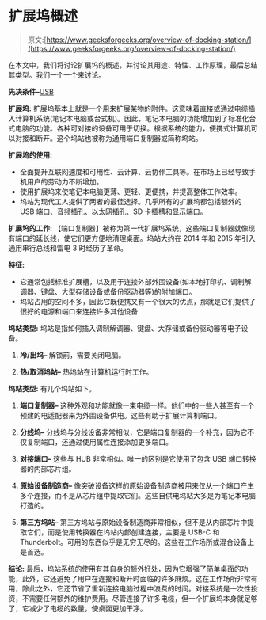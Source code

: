 # 扩展坞概述

> 原文:[https://www.geeksforgeeks.org/overview-of-docking-station/](https://www.geeksforgeeks.org/overview-of-docking-station/)

在本文中，我们将讨论扩展坞的概述，并讨论其用途、特性、工作原理，最后总结其类型。我们一个一个来讨论。

**先决条件–**[USB](https://www.geeksforgeeks.org/universal-serial-bus-usb-in-computer-network/)

**扩展坞:**
扩展坞基本上就是一个用来扩展某物的附件。这意味着直接或通过电缆插入计算机系统(笔记本电脑或台式机)。因此，笔记本电脑的功能增加到了标准化台式电脑的功能。各种可对接的设备可用于切换。根据系统的能力，便携式计算机可以对接和断开。这个坞站也被称为通用端口复制器或简称坞站。

**扩展坞的使用:**

*   全面提升互联网速度和可用性、云计算、云协作工具等。在市场上已经导致手机用户的劳动力不断增加。
*   使用扩展坞来使笔记本电脑更薄、更轻、更便携，并提高整体工作效率。
*   坞站为现代工人提供了两者的最佳选择。几乎所有的扩展坞都包括额外的 USB 端口、音频插孔、以太网插孔、SD 卡插槽和显示端口。

**扩展坞的工作:**
【端口复制器】被称为第一代扩展坞系统，这些端口复制器就像现有端口的延长线，使它们更方便地清理桌面。坞站大约在 2014 年和 2015 年引入通用串行总线和雷电 3 时经历了革命。

**特征:**

*   它通常包括标准扩展槽，以及用于连接外部外围设备(如本地打印机、调制解调器、键盘、大型存储设备或备份驱动器等)的附加端口。
*   坞站占用的空间不多，因此它既便携又有一个很大的优点，那就是它们提供了很好的电源和端口来连接许多其他设备

**坞站类型:**
坞站是指如何插入调制解调器、键盘、大存储或备份驱动器等电子设备。

1.  **冷/出坞–**
    解锁前，需要关闭电脑。

2.  **热/取消坞站–**
    热坞站在计算机运行时工作。

**坞站类型:**
有几个坞站如下。

1.  **端口复制器–**
    这种外观和功能就像一束电缆一样。他们中的一些人甚至有一个预建的电适配器来为外围设备供电。这些有助于扩展计算机端口。

2.  **分线坞–**
    分线坞与分线设备非常相似，它是端口复制器的一个补充，因为它不仅复制端口，还通过使用属性连接添加更多端口。

3.  **对接端口–**
    这些与 HUB 非常相似。唯一的区别是它使用了包含 USB 端口转换器的内部芯片组。

4.  **原始设备制造商–**
    像突破设备这样的原始设备制造商被用来仅从一个端口产生多个连接，而不是从芯片组中提取它们。这些自供电坞站大多是为笔记本电脑打造的。

5.  **第三方坞站–**
    第三方坞站与原始设备制造商非常相似，但不是从内部芯片中提取它们，而是使用转换器在坞站内部创建连接，主要是 USB-C 和 Thunderbolt。可用的东西似乎是无穷无尽的。这些在工作场所或混合设备上是首选。

**结论:**
最后，坞站系统的使用有其自身的额外好处，因为它增强了简单桌面的功能，此外，它还避免了用户在连接和断开时面临的许多麻烦。这在工作场所非常有用，除此之外，它还节省了重新连接电脑过程中浪费的时间。对接系统是一次性投资，不需要任何额外的维护费用。尽管连接了许多电缆，但一个扩展坞本身就足够了，它减少了电缆的数量，使桌面更加干净。